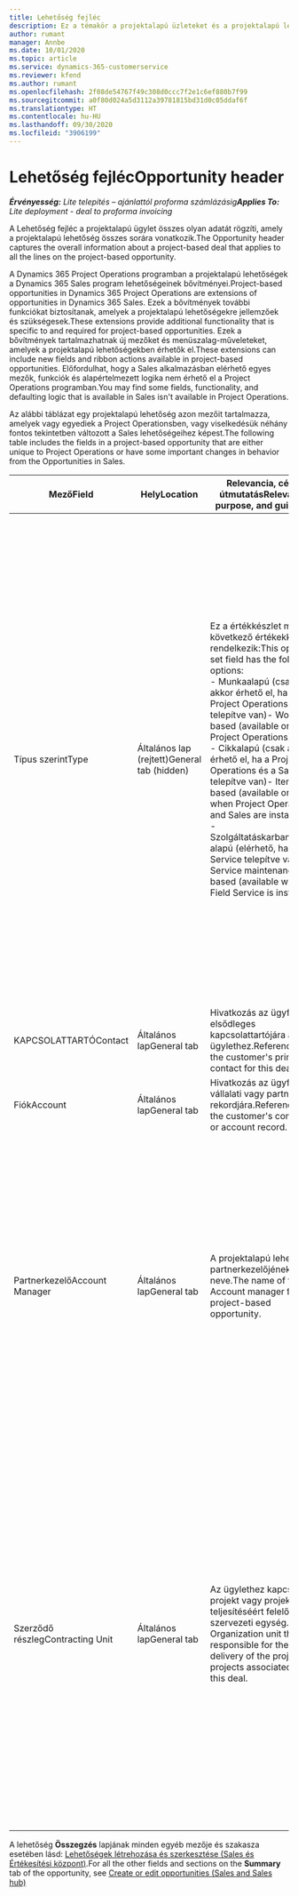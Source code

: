 ```yaml
---
title: Lehetőség fejléc
description: Ez a témakör a projektalapú üzleteket és a projektalapú lehetőségsorokról tartalmaz általános információkat.
author: rumant
manager: Annbe
ms.date: 10/01/2020
ms.topic: article
ms.service: dynamics-365-customerservice
ms.reviewer: kfend
ms.author: rumant
ms.openlocfilehash: 2f08de54767f49c308d0ccc7f2e1c6ef880b7f99
ms.sourcegitcommit: a0f80d024a5d3112a39781815bd31d0c05ddaf6f
ms.translationtype: HT
ms.contentlocale: hu-HU
ms.lasthandoff: 09/30/2020
ms.locfileid: "3906199"
---
```

# <a name="opportunity-header"></a><span data-ttu-id="3d44c-103">Lehetőség fejléc</span><span class="sxs-lookup"><span data-stu-id="3d44c-103">Opportunity header</span></span>

<span data-ttu-id="3d44c-104">_**Érvényesség:** Lite telepítés – ajánlattól proforma számlázásig_</span><span class="sxs-lookup"><span data-stu-id="3d44c-104">_**Applies To:** Lite deployment - deal to proforma invoicing_</span></span>

<span data-ttu-id="3d44c-105">A Lehetőség fejléc a projektalapú ügylet összes olyan adatát rögzíti, amely a projektalapú lehetőség összes sorára vonatkozik.</span><span class="sxs-lookup"><span data-stu-id="3d44c-105">The Opportunity header captures the overall information about a project-based deal that applies to all the lines on the project-based opportunity.</span></span>

<span data-ttu-id="3d44c-106">A Dynamics 365 Project Operations programban a projektalapú lehetőségek a Dynamics 365 Sales program lehetőségeinek bővítményei.</span><span class="sxs-lookup"><span data-stu-id="3d44c-106">Project-based opportunities in Dynamics 365 Project Operations are extensions of opportunities in Dynamics 365 Sales.</span></span> <span data-ttu-id="3d44c-107">Ezek a bővítmények további funkciókat biztosítanak, amelyek a projektalapú lehetőségekre jellemzőek és szükségesek.</span><span class="sxs-lookup"><span data-stu-id="3d44c-107">These extensions provide additional functionality that is specific to and required for project-based opportunities.</span></span> <span data-ttu-id="3d44c-108">Ezek a bővítmények tartalmazhatnak új mezőket és menüszalag-műveleteket, amelyek a projektalapú lehetőségekben érhetők el.</span><span class="sxs-lookup"><span data-stu-id="3d44c-108">These extensions can include new fields and ribbon actions available in project-based opportunities.</span></span> <span data-ttu-id="3d44c-109">Előfordulhat, hogy a Sales alkalmazásban elérhető egyes mezők, funkciók és alapértelmezett logika nem érhető el a Project Operations programban.</span><span class="sxs-lookup"><span data-stu-id="3d44c-109">You may find some fields, functionality, and defaulting logic that is available in Sales isn't available in Project Operations.</span></span>

<span data-ttu-id="3d44c-110">Az alábbi táblázat egy projektalapú lehetőség azon mezőit tartalmazza, amelyek vagy egyediek a Project Operationsben, vagy viselkedésük néhány fontos tekintetben változott a Sales lehetőségeihez képest.</span><span class="sxs-lookup"><span data-stu-id="3d44c-110">The following table includes the fields in a project-based opportunity that are either unique to Project Operations or have some important changes in behavior from the Opportunities in Sales.</span></span>

| <span data-ttu-id="3d44c-111">**Mező**</span><span class="sxs-lookup"><span data-stu-id="3d44c-111">**Field**</span></span> | <span data-ttu-id="3d44c-112">**Hely**</span><span class="sxs-lookup"><span data-stu-id="3d44c-112">**Location**</span></span> | <span data-ttu-id="3d44c-113">**Relevancia, cél és útmutatás**</span><span class="sxs-lookup"><span data-stu-id="3d44c-113">**Relevance, purpose, and guidance**</span></span> | <span data-ttu-id="3d44c-114">**Alsóbb rétegbeli hatás**</span><span class="sxs-lookup"><span data-stu-id="3d44c-114">**Downstream impact**</span></span> |
| --- | --- | --- | --- |
| <span data-ttu-id="3d44c-115">Típus szerint</span><span class="sxs-lookup"><span data-stu-id="3d44c-115">Type</span></span> | <span data-ttu-id="3d44c-116">Általános lap (rejtett)</span><span class="sxs-lookup"><span data-stu-id="3d44c-116">General tab (hidden)</span></span> | <span data-ttu-id="3d44c-117">Ez a értékkészlet mező a következő értékekkel rendelkezik:</span><span class="sxs-lookup"><span data-stu-id="3d44c-117">This option set field has the following options:</span></span></br><span data-ttu-id="3d44c-118">- Munkaalapú (csak akkor érhető el, ha a Project Operations telepítve van)</span><span class="sxs-lookup"><span data-stu-id="3d44c-118">- Work-based (available only with Project Operations)</span></span></br><span data-ttu-id="3d44c-119">- Cikkalapú (csak akkor érhető el, ha a Project Operations és a Sales telepítve van)</span><span class="sxs-lookup"><span data-stu-id="3d44c-119">- Item-based (available only when Project Operations and Sales are installed)</span></span></br><span data-ttu-id="3d44c-120">- Szolgáltatáskarbantartás-alapú (elérhető, ha a Field Service telepítve van)</span><span class="sxs-lookup"><span data-stu-id="3d44c-120">- Service maintenance-based (available when Field Service is installed)</span></span> | <span data-ttu-id="3d44c-121">A Project Operations alkalmazás használatakor a program automatikusan **Munkaalapú** értékre állítja a mezőt, amely projektalapúként osztályozza a lehetőséget.</span><span class="sxs-lookup"><span data-stu-id="3d44c-121">When you use Project Operations, this field value is automatically set to **Work-based** which classifies the Opportunity as project-based.</span></span> <span data-ttu-id="3d44c-122">Projektalapú lehetőség szükséges ahhoz, hogy az adott üzletre vonatkozóan a későbbi értékesítési folyamatban az összes projektspecifikus kiterjesztés és funkció engedélyezve legyen.</span><span class="sxs-lookup"><span data-stu-id="3d44c-122">An Opportunity should be project-based to enable all project-specific extensions and functionality in the downstream sales process for this deal.</span></span> |
| <span data-ttu-id="3d44c-123">KAPCSOLATTARTÓ</span><span class="sxs-lookup"><span data-stu-id="3d44c-123">Contact</span></span> | <span data-ttu-id="3d44c-124">Általános lap</span><span class="sxs-lookup"><span data-stu-id="3d44c-124">General tab</span></span> | <span data-ttu-id="3d44c-125">Hivatkozás az ügyfél elsődleges kapcsolattartójára az ügylethez.</span><span class="sxs-lookup"><span data-stu-id="3d44c-125">Reference to the customer's primary contact for this deal.</span></span> | |
| <span data-ttu-id="3d44c-126">Fiók</span><span class="sxs-lookup"><span data-stu-id="3d44c-126">Account</span></span> | <span data-ttu-id="3d44c-127">Általános lap</span><span class="sxs-lookup"><span data-stu-id="3d44c-127">General tab</span></span> | <span data-ttu-id="3d44c-128">Hivatkozás az ügyfél vállalati vagy partneri rekordjára.</span><span class="sxs-lookup"><span data-stu-id="3d44c-128">Reference to the customer's company or account record.</span></span> | |
| <span data-ttu-id="3d44c-129">Partnerkezelő</span><span class="sxs-lookup"><span data-stu-id="3d44c-129">Account Manager</span></span> | <span data-ttu-id="3d44c-130">Általános lap</span><span class="sxs-lookup"><span data-stu-id="3d44c-130">General tab</span></span> | <span data-ttu-id="3d44c-131">A projektalapú lehetőség partnerkezelőjének neve.</span><span class="sxs-lookup"><span data-stu-id="3d44c-131">The name of the Account manager for this project-based opportunity.</span></span> | <span data-ttu-id="3d44c-132">A partnerkezelő felelős az ügyféllel való kapcsolat kezeléséért a projekt teljesítése során.</span><span class="sxs-lookup"><span data-stu-id="3d44c-132">The Account manager is responsible for managing the relationship with the customer through the completion of this project.</span></span> <span data-ttu-id="3d44c-133">A partnerkezelőhöz kötött foglalható erőforrásrekord alapján a szerződő részleg az alapértelmezett értéket veszi fel.</span><span class="sxs-lookup"><span data-stu-id="3d44c-133">Based on the bookable resource record tied to the Account manager, the contracting unit is defaulted.</span></span> |
| <span data-ttu-id="3d44c-134">Szerződő részleg</span><span class="sxs-lookup"><span data-stu-id="3d44c-134">Contracting Unit</span></span> | <span data-ttu-id="3d44c-135">Általános lap</span><span class="sxs-lookup"><span data-stu-id="3d44c-135">General tab</span></span> | <span data-ttu-id="3d44c-136">Az ügylethez kapcsolódó projekt vagy projektek teljesítéséért felelős szervezeti egység.</span><span class="sxs-lookup"><span data-stu-id="3d44c-136">The Organization unit that is responsible for the delivery of the project or projects associated with this deal.</span></span> | <span data-ttu-id="3d44c-137">A szerződő egység a vállalat azon részlege, amely a projekteket az üzlet lezárását követően teljesíti.</span><span class="sxs-lookup"><span data-stu-id="3d44c-137">The contracting unit is the division of the company that will complete the project(s) after the deal is closed.</span></span> <span data-ttu-id="3d44c-138">Minden egyes szerződő egység pénznemmel rendelkezik, és ez a pénznem kerül felhasználásra a projekthez kapcsolódó becsült és ténylegesen felmerült költségek jelentésére.</span><span class="sxs-lookup"><span data-stu-id="3d44c-138">Every contracting unit has a currency, and this currency is used to report estimated and actual costs incurred during the project.</span></span> |

<span data-ttu-id="3d44c-139">A lehetőség **Összegzés** lapjának minden egyéb mezője és szakasza esetében lásd: [Lehetőségek létrehozása és szerkesztése (Sales és Értékesítési központ)](https://docs.microsoft.com/dynamics365/sales-enterprise/create-edit-opportunity-sales).</span><span class="sxs-lookup"><span data-stu-id="3d44c-139">For all the other fields and sections on the **Summary** tab of the opportunity, see [Create or edit opportunities (Sales and Sales hub)](https://docs.microsoft.com/dynamics365/sales-enterprise/create-edit-opportunity-sales)</span></span>
